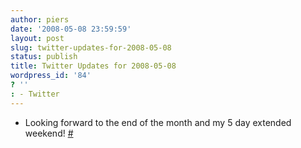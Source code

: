 ```yaml
---
author: piers
date: '2008-05-08 23:59:59'
layout: post
slug: twitter-updates-for-2008-05-08
status: publish
title: Twitter Updates for 2008-05-08
wordpress_id: '84'
? ''
: - Twitter
---
```


  * Looking forward to the end of the month and my 5 day extended weekend! [#](http://twitter.com/pierskarsenbarg/statuses/806489832)

